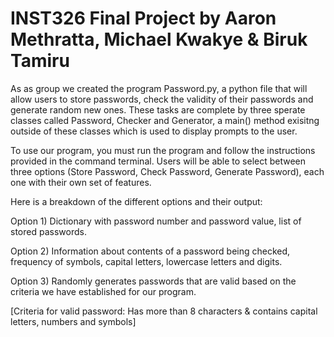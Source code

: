 # INST326 Final Project by Aaron Methratta, Michael Kwakye & Biruk Tamiru

As as group we created the program Password.py, a python file that will allow users to store passwords, 
check the validity of their passwords and generate random new ones. These tasks are complete by three
sperate classes called Password, Checker and Generator, a main() method exisitng outside of these
classes which is used to display prompts to the user.

To use our program, you must run the program and follow the instructions provided in the command terminal. 
Users will be able to select between three options (Store Password, Check Password, Generate Password), 
each one with their own set of features.

Here is a breakdown of the different options and their output:

Option 1) Dictionary with password number and password value, list of stored passwords.

Option 2) Information about contents of a password being checked, frequency of symbols, capital letters, lowercase letters and digits.

Option 3) Randomly generates passwords that are valid based on the criteria we have established for our program.

[Criteria for valid password: Has more than 8 characters & contains capital letters, numbers and symbols]
